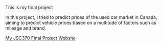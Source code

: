 This is my final project

In this project, I tried to predict prices of the used car market in Canada, aiming to predict vehicle prices based on a multitude of factors such as mileage and brand.

[My JSC370 Final Project Website](https://thmcheung.github.io/JSC370-Final/)
